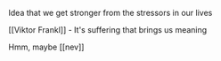 Idea that we get stronger from the stressors in our lives 

[[Viktor Frankl]] - It's suffering that brings us meaning


Hmm, maybe [[nev]]